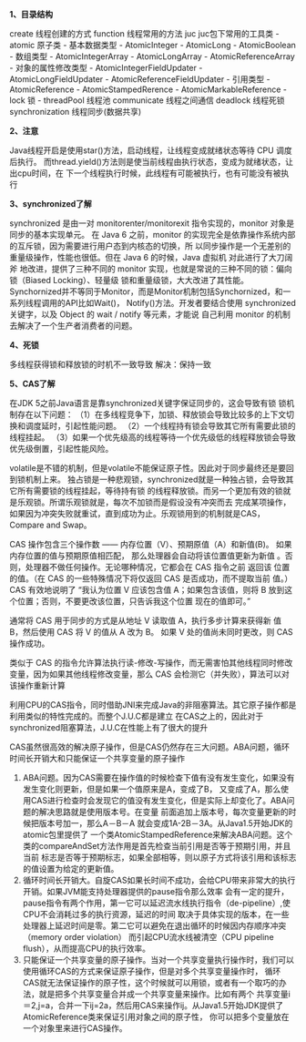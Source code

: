 **1、目录结构**

  create  线程创建的方式
  function 线程常用的方法
  juc juc包下常用的工具类 
     - atomic 原子类
          - 基本数据类型
              - AtomicInteger
              - AtomicLong
              - AtomicBoolean
          - 数组类型
              - AtomicIntegerArray
              - AtomicLongArray
              - AtomicReferenceArray
          - 对象的属性修改类型
              - AtomicIntegerFieldUpdater
              - AtomicLongFieldUpdater
              - AtomicReferenceFieldUpdater
          - 引用类型
              - AtomicReference
              - AtomicStampedRerence
              - AtomicMarkableReference 
     - lock 锁
     - threadPool 线程池
  communicate 线程之间通信
  deadlock 线程死锁
  synchronization 线程同步(数据共享)
  
**2、注意**  

   Java线程开启是使用star()方法，启动线程，让线程变成就绪状态等待 CPU 调度后执行。
 而thread.yield()方法则是使当前线程由执行状态，变成为就绪状态，让出cpu时间，在
 下一个线程执行时候，此线程有可能被执行，也有可能没有被执行
 
**3、synchronized了解**

   synchronized 是由一对 monitorenter/monitorexit 指令实现的，monitor 对象是同步的基本实现单元。
 在 Java 6 之前，monitor 的实现完全是依靠操作系统内部的互斥锁，因为需要进行用户态到内核态的切换，所
 以同步操作是一个无差别的重量级操作，性能也很低。但在 Java 6 的时候，Java 虚拟机 对此进行了大刀阔斧
 地改进，提供了三种不同的 monitor 实现，也就是常说的三种不同的锁：偏向锁（Biased Locking）、轻量级
 锁和重量级锁，大大改进了其性能。
    Synchornized并不等同于Monitor，而是Monitor机制包括Synchornized，和一系列线程调用的API比如Wait()，
  Notify()方法。开发者要结合使用 synchronized 关键字，以及 Object 的 wait / notify 等元素，才能说
  自己利用 monitor 的机制去解决了一个生产者消费者的问题。
 
  **4、死锁**
  
  多线程获得锁和释放锁的时机不一致导致
  解决：保持一致
  
  **5、CAS了解**
  
   在JDK 5之前Java语言是靠synchronized关键字保证同步的，这会导致有锁
   锁机制存在以下问题：
   （1）在多线程竞争下，加锁、释放锁会导致比较多的上下文切换和调度延时，引起性能问题。
   （2）一个线程持有锁会导致其它所有需要此锁的线程挂起。
   （3）如果一个优先级高的线程等待一个优先级低的线程释放锁会导致优先级倒置，引起性能风险。
  
   volatile是不错的机制，但是volatile不能保证原子性。因此对于同步最终还是要回到锁机制上来。
  独占锁是一种悲观锁，synchronized就是一种独占锁，会导致其它所有需要锁的线程挂起，等待持有锁
  的线程释放锁。而另一个更加有效的锁就是乐观锁。所谓乐观锁就是，每次不加锁而是假设没有冲突而去
  完成某项操作，如果因为冲突失败就重试，直到成功为止。乐观锁用到的机制就是CAS，Compare and Swap。
  
   CAS 操作包含三个操作数 —— 内存位置（V）、预期原值（A）和新值(B)。 如果内存位置的值与预期原值相匹配，
 那么处理器会自动将该位置值更新为新值 。否则，处理器不做任何操作。无论哪种情况，它都会在 CAS 指令之前
 返回该 位置的值。（在 CAS 的一些特殊情况下将仅返回 CAS 是否成功，而不提取当前 值。）CAS 有效地说明了
 “我认为位置 V 应该包含值 A；如果包含该值，则将 B 放到这个位置；否则，不要更改该位置，只告诉我这个位置
 现在的值即可。”
   
   通常将 CAS 用于同步的方式是从地址 V 读取值 A，执行多步计算来获得新 值 B，然后使用 CAS 将 V 的值从 A 改为 B。
 如果 V 处的值尚未同时更改，则 CAS 操作成功。
   
   类似于 CAS 的指令允许算法执行读-修改-写操作，而无需害怕其他线程同时修改变量，因为如果其他线程修改变量，那么 CAS 
 会检测它（并失败），算法可以对该操作重新计算
 
   利用CPU的CAS指令，同时借助JNI来完成Java的非阻塞算法。其它原子操作都是利用类似的特性完成的。而整个J.U.C都是建立
 在CAS之上的，因此对于synchronized阻塞算法，J.U.C在性能上有了很大的提升
 
 CAS虽然很高效的解决原子操作，但是CAS仍然存在三大问题。ABA问题，循环时间长开销大和只能保证一个共享变量的原子操作
  1.  ABA问题。因为CAS需要在操作值的时候检查下值有没有发生变化，如果没有发生变化则更新，但是如果一个值原来是A，变成了B，
  又变成了A，那么使用CAS进行检查时会发现它的值没有发生变化，但是实际上却变化了。ABA问题的解决思路就是使用版本号。在变量
  前面追加上版本号，每次变量更新的时候把版本号加一，那么A－B－A 就会变成1A-2B－3A。从Java1.5开始JDK的atomic包里提供了
  一个类AtomicStampedReference来解决ABA问题。这个类的compareAndSet方法作用是首先检查当前引用是否等于预期引用，并且当前
  标志是否等于预期标志，如果全部相等，则以原子方式将该引用和该标志的值设置为给定的更新值。
  2. 循环时间长开销大。自旋CAS如果长时间不成功，会给CPU带来非常大的执行开销。如果JVM能支持处理器提供的pause指令那么效率
  会有一定的提升，pause指令有两个作用，第一它可以延迟流水线执行指令（de-pipeline）,使CPU不会消耗过多的执行资源，延迟的时间
  取决于具体实现的版本，在一些处理器上延迟时间是零。第二它可以避免在退出循环的时候因内存顺序冲突（memory order violation）
  而引起CPU流水线被清空（CPU pipeline flush），从而提高CPU的执行效率。
  3. 只能保证一个共享变量的原子操作。当对一个共享变量执行操作时，我们可以使用循环CAS的方式来保证原子操作，但是对多个共享变量操作时，
  循环CAS就无法保证操作的原子性，这个时候就可以用锁，或者有一个取巧的办法，就是把多个共享变量合并成一个共享变量来操作。比如有两个
  共享变量i＝2,j=a，合并一下ij=2a，然后用CAS来操作ij。从Java1.5开始JDK提供了AtomicReference类来保证引用对象之间的原子性，
  你可以把多个变量放在一个对象里来进行CAS操作。